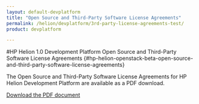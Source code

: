 ```yaml
---
layout: default-devplatform
title: "Open Source and Third-Party Software License Agreements"
permalink: /helion/devplatform/3rd-party-license-agreements-test/
product: devplatform

---
```

<!--PUBLISHED-->

<script> 
function PageRefresh { 
onLoad="window.refresh"
}
PageRefresh();
</script>

<!--
<p style="font-size: small;"> <a href="/helion/openstack/eula/">&#9664; PREV | <a href="/helion/openstack/">&#9650; UP</a> | <a href="/helion/openstack/siteindex/">NEXT &#9654;</a> </p>
-->

#HP Helion 1.0 Development Platform Open Source and Third-Party Software License Agreements {#hp-helion-openstack-beta-open-source-and-third-party-software-license-agreements}

The Open Source and Third-Party Software License Agreements for HP Helion Development Platform are available as a PDF download.

 [Download the PDF document](http://g867c39a921f179b9eb3ba7424144b70a.cdn.hpcloudsvc.com/source/DP_Thirdparty%20v2.pdf)
